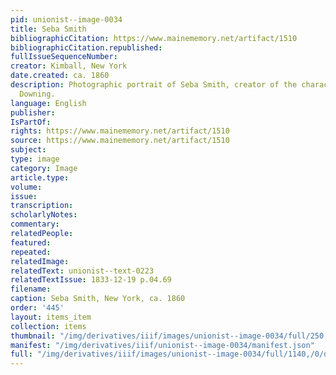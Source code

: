 ```yaml
---
pid: unionist--image-0034
title: Seba Smith
bibliographicCitation: https://www.mainememory.net/artifact/1510
bibliographicCitation.republished: 
fullIssueSequenceNumber: 
creator: Kimball, New York
date.created: ca. 1860
description: Photographic portrait of Seba Smith, creator of the character Major Jack
  Downing.
language: English
publisher: 
IsPartOf: 
rights: https://www.mainememory.net/artifact/1510
source: https://www.mainememory.net/artifact/1510
subject: 
type: image
category: Image
article.type: 
volume: 
issue: 
transcription: 
scholarlyNotes: 
commentary: 
relatedPeople: 
featured: 
repeated: 
relatedImage: 
relatedText: unionist--text-0223
relatedTextIssue: 1833-12-19 p.04.69
filename: 
caption: Seba Smith, New York, ca. 1860
order: '445'
layout: items_item
collection: items
thumbnail: "/img/derivatives/iiif/images/unionist--image-0034/full/250,/0/default.jpg"
manifest: "/img/derivatives/iiif/unionist--image-0034/manifest.json"
full: "/img/derivatives/iiif/images/unionist--image-0034/full/1140,/0/default.jpg"
---
```

